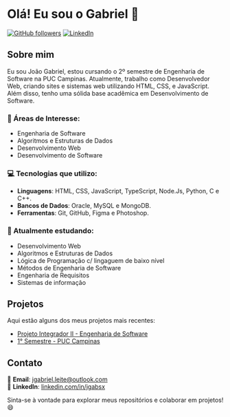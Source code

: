 # Olá! Eu sou o Gabriel 👋

[![GitHub followers](https://img.shields.io/github/followers/jgabrieldsl?label=Follow&style=social)](https://github.com/jgabrieldsl)
[![LinkedIn](https://img.shields.io/badge/LinkedIn-Connect-blue)](https://www.linkedin.com/in/jgabsx/)

## Sobre mim

Eu sou João Gabriel, estou cursando o 2º semestre de Engenharia de Software na PUC Campinas. Atualmente, trabalho como Desenvolvedor Web, criando sites e sistemas web utilizando HTML, CSS, e JavaScript. Além disso, tenho uma sólida base acadêmica em Desenvolvimento de Software.

### 🎯 Áreas de Interesse:
- Engenharia de Software
- Algoritmos e Estruturas de Dados
- Desenvolvimento Web
- Desenvolvimento de Software

### 💻 Tecnologias que utilizo:
- **Linguagens**: HTML, CSS, JavaScript, TypeScript, Node.Js, Python, C e C++.
- **Bancos de Dados**: Oracle, MySQL e MongoDB.
- **Ferramentas**: Git, GitHub, Figma e Photoshop.

### 🌱 Atualmente estudando:
- Desenvolvimento Web
- Algoritmos e Estruturas de Dados
- Lógica de Programação c/ lingaguem de baixo nível
- Métodos de Engenharia de Software
- Engenharia de Requisitos
- Sistemas de informação

## Projetos

Aqui estão alguns dos meus projetos mais recentes:

- [Projeto Integrador II - Engenharia de Software](https://github.com/jgabrieldsl/Projeto-Integrador-II)
- [1° Semestre - PUC Campinas](https://github.com/jgabrieldsl/PUC-1-Semestre)

## Contato

📧 **Email**: [jgabriel.leite@outlook.com](mailto:jgabriel.leite@outlook.com)  
👔 **LinkedIn**: [linkedin.com/in/jgabsx](https://www.linkedin.com/in/jgabsx)

Sinta-se à vontade para explorar meus repositórios e colaborar em projetos! 😄
